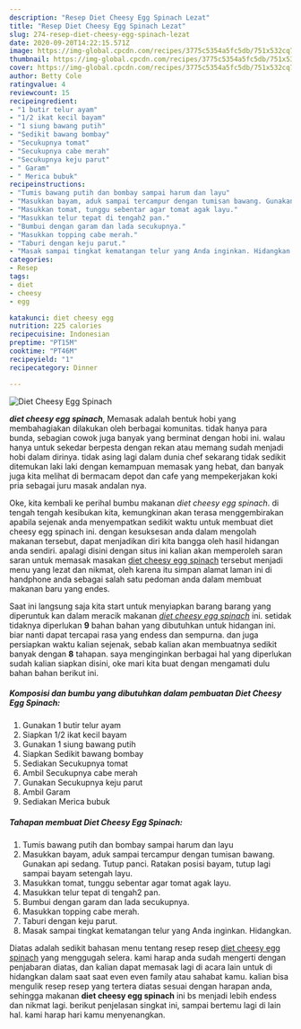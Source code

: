 ```yaml
---
description: "Resep Diet Cheesy Egg Spinach Lezat"
title: "Resep Diet Cheesy Egg Spinach Lezat"
slug: 274-resep-diet-cheesy-egg-spinach-lezat
date: 2020-09-20T14:22:15.571Z
image: https://img-global.cpcdn.com/recipes/3775c5354a5fc5db/751x532cq70/diet-cheesy-egg-spinach-foto-resep-utama.jpg
thumbnail: https://img-global.cpcdn.com/recipes/3775c5354a5fc5db/751x532cq70/diet-cheesy-egg-spinach-foto-resep-utama.jpg
cover: https://img-global.cpcdn.com/recipes/3775c5354a5fc5db/751x532cq70/diet-cheesy-egg-spinach-foto-resep-utama.jpg
author: Betty Cole
ratingvalue: 4
reviewcount: 15
recipeingredient:
- "1 butir telur ayam"
- "1/2 ikat kecil bayam"
- "1 siung bawang putih"
- "Sedikit bawang bombay"
- "Secukupnya tomat"
- "Secukupnya cabe merah"
- "Secukupnya keju parut"
- " Garam"
- " Merica bubuk"
recipeinstructions:
- "Tumis bawang putih dan bombay sampai harum dan layu"
- "Masukkan bayam, aduk sampai tercampur dengan tumisan bawang. Gunakan api sedang. Tutup panci. Ratakan posisi bayam, tutup lagi sampai bayam setengah layu."
- "Masukkan tomat, tunggu sebentar agar tomat agak layu."
- "Masukkan telur tepat di tengah2 pan."
- "Bumbui dengan garam dan lada secukupnya."
- "Masukkan topping cabe merah."
- "Taburi dengan keju parut."
- "Masak sampai tingkat kematangan telur yang Anda inginkan. Hidangkan."
categories:
- Resep
tags:
- diet
- cheesy
- egg

katakunci: diet cheesy egg 
nutrition: 225 calories
recipecuisine: Indonesian
preptime: "PT15M"
cooktime: "PT46M"
recipeyield: "1"
recipecategory: Dinner

---
```



![Diet Cheesy Egg Spinach](https://img-global.cpcdn.com/recipes/3775c5354a5fc5db/751x532cq70/diet-cheesy-egg-spinach-foto-resep-utama.jpg)

<b><i>diet cheesy egg spinach</i></b>, Memasak adalah bentuk hobi yang membahagiakan dilakukan oleh berbagai komunitas. tidak hanya para bunda, sebagian cowok juga banyak yang berminat dengan hobi ini. walau hanya untuk sekedar berpesta dengan rekan atau memang sudah menjadi hobi dalam dirinya. tidak asing lagi dalam dunia chef sekarang tidak sedikit ditemukan laki laki dengan kemampuan memasak yang hebat, dan banyak juga kita melihat di bermacam depot dan cafe yang mempekerjakan koki pria sebagai juru masak andalan nya.

Oke, kita kembali ke perihal bumbu makanan <i>diet cheesy egg spinach</i>. di tengah tengah kesibukan kita, kemungkinan akan terasa menggembirakan apabila sejenak anda menyempatkan sedikit waktu untuk membuat diet cheesy egg spinach ini. dengan kesuksesan anda dalam mengolah makanan tersebut, dapat menjadikan diri kita bangga oleh hasil hidangan anda sendiri. apalagi disini dengan situs ini kalian akan memperoleh saran saran untuk memasak masakan <u>diet cheesy egg spinach</u> tersebut menjadi menu yang lezat dan nikmat, oleh karena itu simpan alamat laman ini di handphone anda sebagai salah satu pedoman anda dalam membuat makanan baru yang endes.




Saat ini langsung saja kita start untuk menyiapkan barang barang yang diperuntuk kan dalam meracik makanan <u><i>diet cheesy egg spinach</i></u> ini. setidak tidaknya diperlukan <b>9</b> bahan bahan yang dibutuhkan untuk hidangan ini. biar nanti dapat tercapai rasa yang endess dan sempurna. dan juga persiapkan waktu kalian sejenak, sebab kalian akan membuatnya sedikit banyak dengan <b>8</b> tahapan. saya menginginkan berbagai hal yang diperlukan sudah kalian siapkan disini, oke mari kita buat dengan mengamati dulu bahan bahan berikut ini.

<!--inarticleads1-->

##### Komposisi dan bumbu yang dibutuhkan dalam pembuatan Diet Cheesy Egg Spinach:

1. Gunakan 1 butir telur ayam
1. Siapkan 1/2 ikat kecil bayam
1. Gunakan 1 siung bawang putih
1. Siapkan Sedikit bawang bombay
1. Sediakan Secukupnya tomat
1. Ambil Secukupnya cabe merah
1. Gunakan Secukupnya keju parut
1. Ambil  Garam
1. Sediakan  Merica bubuk




<!--inarticleads2-->

##### Tahapan membuat Diet Cheesy Egg Spinach:

1. Tumis bawang putih dan bombay sampai harum dan layu
1. Masukkan bayam, aduk sampai tercampur dengan tumisan bawang. Gunakan api sedang. Tutup panci. Ratakan posisi bayam, tutup lagi sampai bayam setengah layu.
1. Masukkan tomat, tunggu sebentar agar tomat agak layu.
1. Masukkan telur tepat di tengah2 pan.
1. Bumbui dengan garam dan lada secukupnya.
1. Masukkan topping cabe merah.
1. Taburi dengan keju parut.
1. Masak sampai tingkat kematangan telur yang Anda inginkan. Hidangkan.




Diatas adalah sedikit bahasan menu tentang resep resep <u>diet cheesy egg spinach</u> yang menggugah selera. kami harap anda sudah mengerti dengan penjabaran diatas, dan kalian dapat memasak lagi di acara lain untuk di hidangkan dalam saat saat even even family atau sahabat kamu. kalian bisa mengulik resep resep yang tertera diatas sesuai dengan harapan anda, sehingga makanan <b>diet cheesy egg spinach</b> ini bs menjadi lebih endess dan nikmat lagi. berikut penjelasan singkat ini, sampai bertemu lagi di lain hal. kami harap hari kamu menyenangkan.
